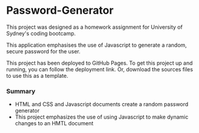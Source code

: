 # Password-Generator

This project was designed as a homework assignment for University of Sydney's coding bootcamp. 

This application emphasises the use of Javascript to generate a random, secure password for the user. 

This project has been deployed to GitHub Pages. To get this project up and running, you can follow the deployment link. Or, download the sources files to use this as a template.

### Summary
* HTML and CSS and Javascript documents create a random password generator 
* This project emphasizes the use of using Javascript to make dynamic changes to an HMTL document